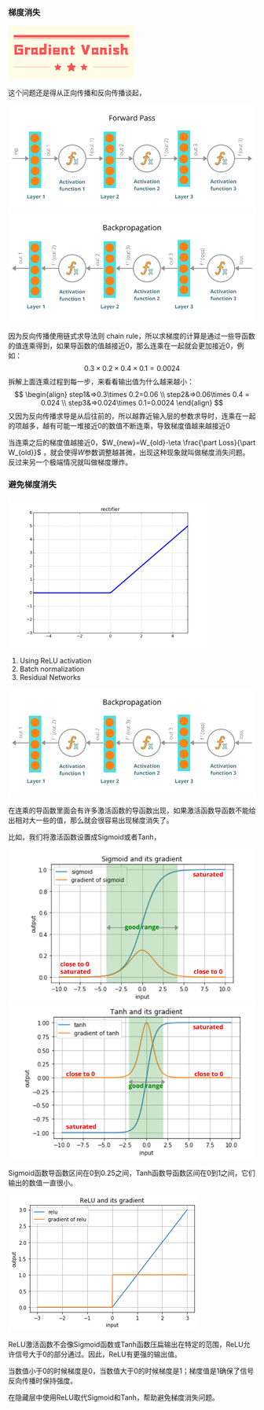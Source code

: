 

### 梯度消失

<img src="imgs/image-20221020111151235.png" alt="image-20221020111151235" style="zoom: 25%;" />



这个问题还是得从正向传播和反向传播谈起，

<img src="imgs/Forward-Pass.png" alt="Forward Pass in neural network training" style="zoom: 67%;" />

<img src="imgs/Backpropagation.png" alt="Backpropagation in neural network training" style="zoom: 67%;" />

因为反向传播使用链式求导法则 chain rule，所以求梯度的计算是通过一些导函数的值连乘得到，如果导函数的值越接近0，那么连乘在一起就会更加接近0，例如：
$$
0.3 \times 0.2 \times 0.4 \times 0.1 = 0.0024
$$
拆解上面连乘过程到每一步，来看看输出值为什么越来越小：
$$
\begin{align}
step1&=>0.3\times 0.2=0.06 \\
step2&=>0.06\times 0.4 = 0.024 \\
step3&=>0.024\times 0.1=0.0024
\end{align}
$$
又因为反向传播求导是从后往前的，所以越靠近输入层的参数求导时，连乘在一起的项越多，越有可能一堆接近0的数值不断连乘，导致梯度值越来越接近0

当连乘之后的梯度值越接近0，$W_{new}=W_{old}-\eta \frac{\part Loss}{\part W_{old}}$ ，就会使得$W$参数调整越甚微，出现这种现象就叫做梯度消失问题。反过来另一个极端情况就叫做梯度爆炸。



### 避免梯度消失

<img src="imgs/relu-graph.png" alt="See the source image" style="zoom: 50%;" />

1.  Using ReLU activation
2.  Batch normalization
3.  Residual Networks



<img src="imgs/Backpropagation.png" alt="Backpropagation in neural network training" style="zoom: 67%;" />

在连乘的导函数里面会有许多激活函数的导函数出现，如果激活函数导函数不能给出相对大一些的值，那么就会很容易出现梯度消失了。

比如，我们将激活函数设置成Sigmoid或者Tanh，

<img src="imgs/Sigmoid-and-its-gradient-plot.png" alt="Sigmoid and its Gradient Plot" style="zoom:67%;" />

<img src="imgs/Tanh-and-its-gradient-plot.png" alt="Tanh and its Gradient Plot" style="zoom:67%;" />

Sigmoid函数导函数区间在0到0.25之间，Tanh函数导函数区间在0到1之间，它们输出的数值一直很小。

![ReLU and its Gradient Plot](imgs/relu-and-its-gradient.png)

ReLU激活函数不会像Sigmoid函数或Tanh函数压扁输出在特定的范围，ReLU允许信号大于0的部分通过。因此，ReLU有更强的输出值。

当数值小于0的时候梯度是0，当数值大于0的时候梯度是1；梯度值是1确保了信号反向传播时保持强度。

在隐藏层中使用ReLU取代Sigmoid和Tanh，帮助避免梯度消失问题。
